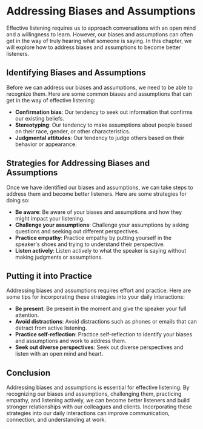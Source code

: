 Addressing Biases and Assumptions
==============================================================================

Effective listening requires us to approach conversations with an open mind and a willingness to learn. However, our biases and assumptions can often get in the way of truly hearing what someone is saying. In this chapter, we will explore how to address biases and assumptions to become better listeners.

Identifying Biases and Assumptions
----------------------------------

Before we can address our biases and assumptions, we need to be able to recognize them. Here are some common biases and assumptions that can get in the way of effective listening:

* **Confirmation bias**: Our tendency to seek out information that confirms our existing beliefs.
* **Stereotyping**: Our tendency to make assumptions about people based on their race, gender, or other characteristics.
* **Judgmental attitudes**: Our tendency to judge others based on their behavior or appearance.

Strategies for Addressing Biases and Assumptions
------------------------------------------------

Once we have identified our biases and assumptions, we can take steps to address them and become better listeners. Here are some strategies for doing so:

* **Be aware**: Be aware of your biases and assumptions and how they might impact your listening.
* **Challenge your assumptions**: Challenge your assumptions by asking questions and seeking out different perspectives.
* **Practice empathy**: Practice empathy by putting yourself in the speaker's shoes and trying to understand their perspective.
* **Listen actively**: Listen actively to what the speaker is saying without making judgments or assumptions.

Putting it into Practice
------------------------

Addressing biases and assumptions requires effort and practice. Here are some tips for incorporating these strategies into your daily interactions:

* **Be present**: Be present in the moment and give the speaker your full attention.
* **Avoid distractions**: Avoid distractions such as phones or emails that can detract from active listening.
* **Practice self-reflection**: Practice self-reflection to identify your biases and assumptions and work to address them.
* **Seek out diverse perspectives**: Seek out diverse perspectives and listen with an open mind and heart.

Conclusion
----------

Addressing biases and assumptions is essential for effective listening. By recognizing our biases and assumptions, challenging them, practicing empathy, and listening actively, we can become better listeners and build stronger relationships with our colleagues and clients. Incorporating these strategies into our daily interactions can improve communication, connection, and understanding at work.
